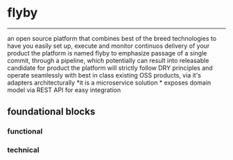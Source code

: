 # flyby
--------------------------------------------------------------------------------------------------------------------------------------------------------
an open source platform that combines best of the breed technologies to have you easily set up, execute and monitor continuos delivery of your product
the platform is named flyby to emphasize passage of a single commit, through a pipeline, which potentially can result into releasable candidate for product
the platform will strictly follow DRY principles and operate seamlessly with best in class existing OSS products, via it's adapters 
architecturally
	*it is a microservice solution
	* exposes domain model via REST API for easy integration    

## foundational blocks 

### functional

### technical    